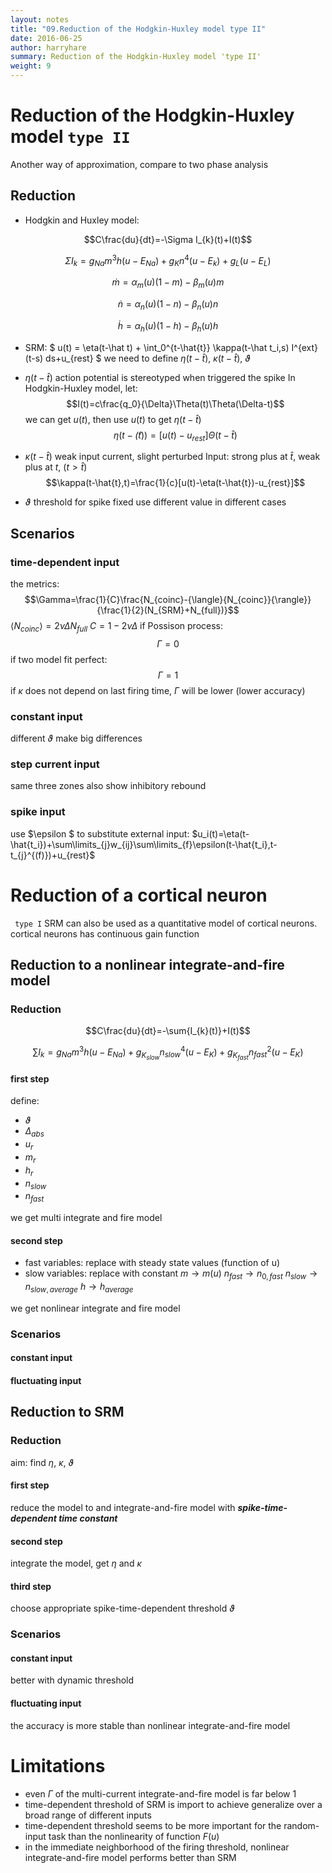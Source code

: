```yaml
---
layout: notes
title: "09.Reduction of the Hodgkin-Huxley model type II"
date: 2016-06-25
author: harryhare
summary: Reduction of the Hodgkin-Huxley model 'type II'
weight: 9
---
```


# Reduction of the Hodgkin-Huxley model `type II`

Another way of approximation, compare to two phase analysis

## Reduction

* Hodgkin and Huxley model:

$$C\frac{du}{dt}=-\Sigma I_{k}(t)+I(t)$$

$$\Sigma I_{k}=g_{Na}m^{3}h(u-E_{Na})+g_{K}n^{4}(u-E_{k})+g_{L}(u-E_{L})$$

$$\dot{m}=\alpha_{m}(u)(1-m)-\beta_{m}(u)m$$

$$\dot{n}=\alpha_{n}(u)(1-n)-\beta_{n}(u)n$$

$$\dot{h}=\alpha_{h}(u)(1-h)-\beta_{h}(u)h$$

* SRM:
 $ u(t) = \eta(t-\hat t) + \int_0^{t-\hat{t}} \kappa(t-\hat t_i,s) I^{ext}(t-s) ds+u_{rest} $
 we need to define $\eta(t-\hat{t})$, $\kappa(t-\hat{t})$, $\vartheta$
* $\eta(t-\hat{t})$
action potential is stereotyped when triggered the spike
In Hodgkin-Huxley model, let:
$$I(t)=c\frac{q_0}{\Delta}\Theta(t)\Theta(\Delta-t)$$
we can get $u(t)$,  then use $u(t)$ to get $\eta(t-\hat{t})$
$$\eta(t-\hat(t))=[u(t)-u_{rest}]\Theta(t-\hat{t})$$

* $\kappa(t-\hat{t})$
 weak input current, slight perturbed
Input: strong plus at $\hat{t}$, weak plus at $t$, $(t>\hat{t})$
 $$\kappa(t-\hat{t},t)=\frac{1}{c}[u(t)-\eta(t-\hat{t})-u_{rest}]$$

* $\vartheta$
threshold for spike
fixed
use different value in different cases

## Scenarios

### time-dependent input

the metrics:
$$\Gamma=\frac{1}{C}\frac{N_{coinc}-{\langle}{N_{coinc}}{\rangle}}{\frac{1}{2}(N_{SRM}+N_{full})}$$
$\langle{N_{coinc}\rangle}=2\nu\Delta{N_{full}}$
$C=1-2\nu\Delta$
if Possison process:
$$\Gamma=0$$
if two model fit perfect:
$$\Gamma=1$$
if $\kappa$ does not depend  on last firing time, $\Gamma$ will be lower (lower accuracy)

### constant input

different $\vartheta$ make big differences

### step current input

same three zones
also show inhibitory rebound

### spike input

use $\epsilon $ to substitute external input:
$u_i(t)=\eta(t-\hat{t_i})+\sum\limits_{j}w_{ij}\sum\limits_{f}\epsilon(t-\hat{t_i},t-t_{j}^{(f)})+u_{rest}$


# Reduction of a cortical neuron

` type I`
SRM can also be used as a quantitative model of cortical neurons.
cortical neurons has continuous gain function

## Reduction to a nonlinear integrate-and-fire model

### Reduction

$$C\frac{du}{dt}=-\sum{I_{k}(t)}+I(t)$$

$$\sum{I_{k}}=g_{Na}m^{3}h(u-E_{Na})+g_{K_{slow}}n^{4}_{slow}(u-E_{K})+g_{K_{fast}}n^2_{fast}(u-E_{K})$$

#### first step

define:

 * $\vartheta$
 * $\Delta_{abs}$
 * $u_{r}$
 * $m_{r}$
 * $h_{r}$
 * $n_{slow}$
 * $n_{fast}$

we get multi integrate and fire model

#### second step

* fast variables:
replace with steady state values (function of u)
* slow variables:
replace with constant
$m \rightarrow m(u)$
$n_{fast} \rightarrow n_{0,fast}$
$n_{slow} \rightarrow n_{slow, average}$
$h \rightarrow h_{average}$

we get nonlinear integrate and fire model

### Scenarios

#### constant input

#### fluctuating input

## Reduction to SRM

### Reduction

aim:
find $\eta$, $\kappa$, $\vartheta$

#### first step

reduce the model to and integrate-and-fire model with ***spike-time-dependent time constant***

#### second step

integrate the model, get $\eta$ and $\kappa$

#### third step

choose appropriate spike-time-dependent threshold $\vartheta$

### Scenarios

#### constant input

better with dynamic threshold

#### fluctuating input

the accuracy is more stable than nonlinear integrate-and-fire model

# Limitations

* even $\Gamma$ of the multi-current integrate-and-fire model  is far below 1
* time-dependent threshold of SRM is import to achieve generalize over a broad range of different inputs
* time-dependent threshold seems to be more important for the random-input task than the nonlinearity of function $F(u)$
* in the immediate neighborhood of the firing threshold, nonlinear integrate-and-fire model performs better than SRM
